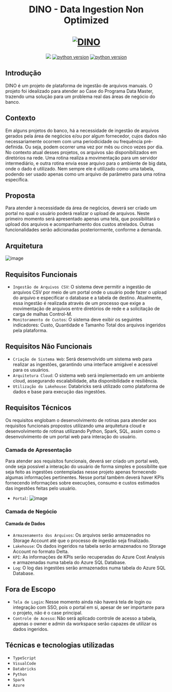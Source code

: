 <div align="center">
  <h1 align="center">
    DINO - Data Ingestion Non Optimized
    <br />
    <br />
    <a href="">
      <img src="https://github.com/user-attachments/assets/4e5bd449-aedb-479c-b54b-0b013f9eaf0d" alt="DINO">
    </a>
  </h1>
</div>

<p align="center">
  <a href="#status" alt="Estado do Projeto"><img src="http://img.shields.io/static/v1?label=STATUS&message=EM%20DESENVOLVIMENTO&color=GREEN&style=flat" /></a>
   <a href=""><img src="https://img.shields.io/badge/npm-10.8.2-blue" alt="python version"></a>
  <a href=""><img src="https://img.shields.io/badge/python-3.12.6-green" alt="python version"></a>
</p>

## Introdução

DINO é um projeto de plataforma de ingestão de arquivos manuais. O projeto foi idealizado para atender ao Case do Programa Data Master, trazendo uma solução para um problema real das áreas de negócio do banco.


## Contexto

Em alguns projetos do banco, há a necessidade de ingestão de arquivos gerados pela área de negócios e/ou por algum fornecedor, cujos dados não necessariamente ocorrem com uma periodicidade ou frequência pré-definida. Ou seja, podem ocorrer uma vez por mês ou cinco vezes por dia.
No contexto atual desses projetos, os arquivos são disponibilizados em diretórios na rede. Uma rotina realiza a movimentação para um servidor intermediário, e outra rotina envia esse arquivo para o ambiente de big data, onde o dado é utilizado. Nem sempre ele é utilizado como uma tabela, podendo ser usado apenas como um arquivo de parâmetro para uma rotina específica.

## Proposta

Para atender à necessidade da área de negócios, deverá ser criado um portal no qual o usuário poderá realizar o upload de arquivos. Neste primeiro momento será apresentado apenas uma tela, que possibilitará o upload dos arquivos e acompanhamento dos custos atrelados.
Outras funcionalidades serão adicionadas posteriormente, conforme a demanda.

## Arquitetura
![image](https://github.com/user-attachments/assets/07e846b5-8efe-496f-b61c-702fa3eab4cc)


## Requisitos Funcionais

- `Ingestão de Arquivos CSV`: O sistema deve permitir a ingestão de arquivos CSV por meio de um portal onde o usuário pode fazer o upload do arquivo e especificar o database e a tabela de destino. Atualmente, essa ingestão é realizada através de um processo que exige a movimentação de arquivos entre diretórios de rede e a solicitação de carga de malhas Control-M.
- `Monitoramento de Custos`: O sistema deve exibir os seguintes indicadores: Custo, Quantidade e Tamanho Total dos arquivos ingeridos pela plataforma.


## Requisitos Não Funcionais

- `Criação de Sistema Web`: Será desenvolvido um sistema web para realizar as ingestões, garantindo uma interface amigável e acessível para os usuários.
- `Arquitetura Cloud`: O sistema web será implementado em um ambiente cloud, assegurando escalabilidade, alta disponibilidade e resiliência.
- `Utilização do Lakehouse`: Databricks será utilizado como plataforma de dados e base para execução das ingestões.


## Requisitos Técnicos
Os requisitos englobam o desenvolvimento de rotinas para atender aos requisitos funcionais propostos utilizando uma arquitetura cloud e desenvolvimento de rotinas utilizando Python, Spark, SQL, assim como o desenvolvimento de um portal web para interação do usuário.

### Camada de Apresentação
Para atender aos requisitos funcionais, deverá ser criado um portal web, onde seja possível a interação do usuário de forma simples e possibilite que seja feito as ingestões contempladas nesse projeto apenas fornecendo algumas informações pertinentes.
Nesse portal também deverá haver KPIs fornecendo informações sobre execuções, consumo e custos estimados das ingestões feitas pelo usuário.

- `Portal`:
  ![image](https://github.com/user-attachments/assets/9bb110f8-5d56-437d-909a-2beacd5c8c5b)

### Camada de Negócio

#### Camada de Dados
- `Armazenamento dos Arquivos`: Os arquivos serão armazenados no Storage Account até que o processo de ingestão seja finalizado.
- `Lakehouse`: Os dados ingeridos na tabela serão armazenados no Storage Account no formato Delta.
- `KPI`: As informações de KPIs serão recuperadas do Azure Cost Analysis e armazenadas numa tabela do Azure SQL Database.
- `Log`: O log das ingestões serão armazenados numa tabela do Azure SQL Database.

## Fora de Escopo

- `Tela de Login`: Nesse momento ainda não haverá tela de login ou integração com SSO, pois o portal em si, apesar de ser importante para o projeto, não é o case principal.
- `Controle de Acesso`: Não será aplicado controle de acesso a tabela, apenas o owner e admin da workspace serão capazes de utilizar os dados ingeridos.

## Técnicas e tecnologias utilizadas

- ``TypeScript``
- ``VisualCode``
- ``Databricks``
- ``Python``
- ``Spark``
- ``Azure``

